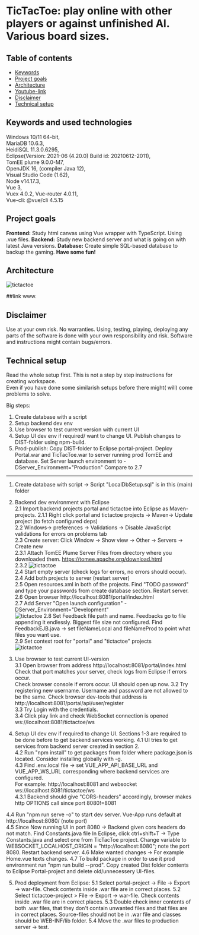 # TicTacToe: play online with other players or against unfinished AI. Various board sizes.

## Table of contents
* [Keywords](#Keywords)
* [Project goals](#Projectgoals)
* [Architecture](#architecture)
* [Youtube-link](#link)
* [Disclaimer](#disclaimer)
* [Technical setup](#Setup)

## Keywords and used technologies
Windows 10/11 64-bit,<br>
MariaDB 10.6.3,<br>
HeidiSQL 11.3.0.6295, <br>
Eclipse(Version: 2021-06 (4.20.0) Build id: 20210612-2011), <br>
TomEE plume 9.0.0-M7, <br>
OpenJDK 16, (compiler Java 12), <br>
Visual Studio Code (1.62),<br>
Node v14.17.3, <br>
Vue 3, <br>
Vuex 4.0.2,
Vue-router 4.0.11, <br>
Vue-cli: @vue/cli 4.5.15

## Project goals

**Frontend:** 
Study html canvas using Vue wrapper with TypeScript. Using .vue files. 
**Backend:** 
Study new backend server and what is going on with latest Java versions.
**Database:** 
Create simple SQL-based database to backup the gaming.
**Have some fun!**

## Architecture

 ![tictactoe](./OverAll.png)
 
##link
www.

## Disclaimer
Use at your own risk. No warranties. 
Using, testing, playing, deploying any parts of the software is done with your own responsibility and risk. Software and instructions might contain bugs/errors.

## Technical setup
Read the whole setup first. This is not a step by step instructions for creating workspace. <br>
Even if you have done some similarish setups before there might( will) come problems to solve.

Big steps:
1. Create database with a script 
2. Setup backend dev env
3. Use browser to test current version with current UI
4. Setup UI dev env if required/ want to change UI. Publish changes to DIST-folder using npm-build.
5. Prod-publish: Copy DIST-folder to Eclipse portal-project. Deploy Portal.war and TicTacToe.war to server running prod TomEE and database.
   Set Server launch environment to  -DServer_Environment="Production" Compare to  2.7
---
1. Create database with script -> Script "LocalDbSetup.sql" is in this (main) folder
2. Backend dev environment with Eclipse <br>
2.1 Import backend projects portal and tictactoe into Eclipse as Maven-projects. 
2.1.1 Right click portal and tictactoe projects -> Maven-> Update project (to fetch configured deps) <br>
2.2 Windows-> preferences -> Validations -> Disable JavaScript validations for errors on problems tab <br>
2.3 Create server: Click Window -> Show view -> Other -> Servers -> Create new <br>
2.3.1 Attach TomEE Plume Server Files from directory where you downloaded them. https://tomee.apache.org/download.html <br>
2.3.2 ![tictactoe](./ServerInEclipse.png) <br>
2.4 Start empty server (check logs for errors, no errors should occur). <br>
2.4 Add both projects to server (restart server) <br>
2.5 Open resources.xml in both of the projects. Find "TODO password" and type your passwords from create database section. Restart server.<br>
2.6 Open browser http://localhost:8081/portal/index.html  <br>
2.7 Add Server "Open launch configuration" -DServer_Environment="Development" <br>
![tictactoe](./AddLauncConfigurationEnvironment.png)
2.8 Set Feedback file path and name. Feedbacks go to file appending it endlessly. Biggest file size not configured.
	Find FeedbackEJB.java -> set fileNameLocal and fileNameProd to point what files you want use. <br>
2.9 Set context root for "portal" and "tictactoe" projects <br>
![tictactoe](./TomEEContextRoots.png) <br>
3. Use browser to test current UI-version <br>
3.1 Open browser from address http://localhost:8081/portal/index.html
    Check that port matches your server, check logs from Eclipse if errors occur. <br>
    Check browser console if errors occur.
    UI should open up now.
3.2 Try registering new username. Username and password are not allowed to be the same. Check browser dev-tools
	that address is http://localhost:8081/portal/api/user/register  <br>
3.3 Try Login with the credentials. <br>
3.4 Click play link and check WebSocket connection is opened ws://localhost:8081/tictactoe/ws <br>

4. Setup UI dev env if required to change UI. Sections 1-3 are required to be done before to get backend services working.
  4.1 UI tries to get services from backend server created in section 2. <br>
  4.2 Run "npm install" to get packages from folder where package.json is located. Consider installing globally with -g. <br>
  4.3 Find .env.local file -> set VUE_APP_API_BASE_URL and VUE_APP_WS_URL corresponding where backend services are configured. <br>
       For example: http://localhost:8081  and websocket ws://localhost:8081/tictactoe/ws <br>
  4.3.1 Backend should give "CORS-headers" accordingly, browser makes http OPTIONS call since port 8080!=8081
  
  4.4 Run "npm run serve -o" to start dev server. Vue-App runs default at http://localhost:8080/ (note port) <br>
  4.5 Since Now running UI in port 8080 -> Backend given cors headers do not match. Find Constants.java file
      In Eclipse, click ctrl+shift+T -> Type Constants.java and select one from TicTacToe project.
	  Change variable to WEBSOCKET_LOCALHOST_ORIGIN = "http://localhost:8080"; note the port 8080. Restart backend server.
  4.6 Make wanted changes -> For example Home.vue texts changes.
  4.7 To build package in order to use it prod environment run "npm run build --prod". Copy created Dist folder contents
	  to Eclipse Portal-project and delete old/unnecessery UI-files.

5. Prod deployment from Eclipse: 
	5.1 Select portal-project ->  File -> Export -> war-file. Check contents inside .war file are in correct places. 
	5.2 Select tictactoe-project >  File -> Export -> war-file. Check contents inside .war file are in correct places.
	5.3 Double check inner contents of both .war files, that they don't contain unwanted files and that files are
	 in correct places. Source-files should not be in .war file and classes should be WEB-INF/lib folder.
	5.4 Move the .war files to production server -> test.
